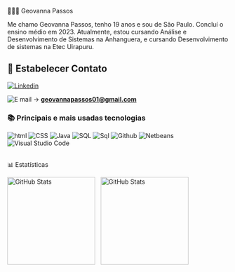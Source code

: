 👩🏻‍💻 Geovanna Passos

Me chamo Geovanna Passos, tenho 19 anos e sou de São Paulo. Concluí o ensino médio em 2023. Atualmente, estou cursando Análise e Desenvolvimento de Sistemas na Anhanguera,  e cursando Desenvolvimento de sistemas na Etec Uirapuru.

## 📲 Estabelecer Contato
[![Linkedin](https://img.shields.io/badge/LinkedIn-0077B5?style=for-the-badge&logo=linkedin&logoColor=white)](https://www.linkedin.com/in/geovanna-passos-a57397253?utm_source=share&utm_campaign=share_via&utm_content=profile&utm_medium=ios_app)

![E mail](https://img.shields.io/badge/Gmail-D14836?style=for-the-badge&logo=gmail&logoColor=white) ->  **geovannapassos01@gmail.com**

### 📚 Principais e mais usadas tecnologias  

![html](https://img.shields.io/badge/HTML5-E34F26?style=for-the-badge&logo=html5&logoColor=white) ![CSS](https://img.shields.io/badge/CSS3-1572B6.svg?style=for-the-badge&logo=CSS3&logoColor=white) ![Java](https://img.shields.io/badge/java-%23ED8B00.svg?style=for-the-badge&logo=openjdk&logoColor=white) ![SQL](https://img.shields.io/badge/MySQL-4479A1.svg?style=for-the-badge&logo=MySQL&logoColor=white) ![Sql](https://img.shields.io/badge/GIT-E44C30?style=for-the-badge&logo=git&logoColor=white) ![Github](https://img.shields.io/badge/GitHub-181717.svg?style=for-the-badge&logo=GitHub&logoColor=white) ![Netbeans](https://img.shields.io/badge/Apache%20NetBeans%20IDE-1B6AC6.svg?style=for-the-badge&logo=Apache-NetBeans-IDE&logoColor=white) ![Visual Studio Code](https://img.shields.io/badge/Visual%20Studio%20Code-0078d7.svg?style=for-the-badge&logo=visual-studio-code&logoColor=white)
<br><br>

📊 Estatísticas

<p>
  <img 
    align="left" 
    alt="GitHub Stats" 
    height="200" 
    style="padding-right: 10px;" 
    src="https://github-readme-stats.vercel.app/api?username=geohpassos&show_icons=true&theme=tokyonight&include_all_commits=true&locale=pt-br" 
  />

<img 
      align="left" 
      alt="GitHub Stats" 
      height="200" 
      src="https://github-readme-stats.vercel.app/api/top-langs/?username=geohpassos&theme=tokyonight&layout=compact&custom_title=Tecnologias&langs_count=9" 
  />

</p>
